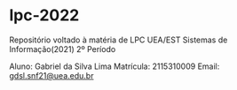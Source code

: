 # lpc-2022
Repositório voltado à matéria de LPC
UEA/EST Sistemas de Informação(2021) 2º Período

Aluno: Gabriel da Silva Lima
Matrícula: 2115310009
Email: gdsl.snf21@uea.edu.br
